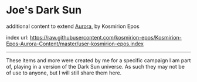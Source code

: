 # Joe's Dark Sun
additional content to extend [Aurora](https://aurorabuilder.com/), by Kosmirion Epos

index url: https://raw.githubusercontent.com/kosmirion-epos/Kosmirion-Epos-Aurora-Content/master/user-kosmirion-epos.index

---

These items and more were created by me for a specific campaign I am part of, playing in a version of the Dark Sun universe. 
As such they may not be of use to anyone, but I will still share them here.